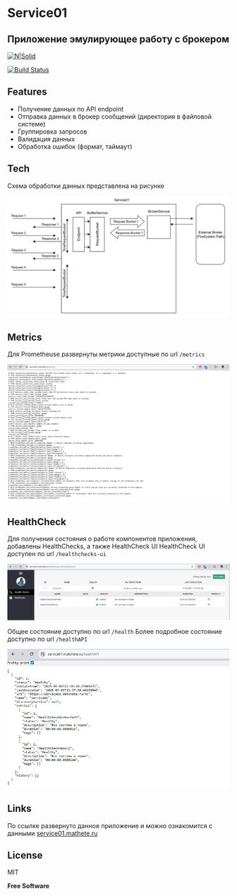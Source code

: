 # Service01
## Приложение эмулирующее работу с брокером

[![N|Solid](https://cldup.com/dTxpPi9lDf.thumb.png)](https://nodesource.com/products/nsolid)

[![Build Status](https://travis-ci.org/dda101110/service01.svg?branch=main)](https://travis-ci.org/dda101110/service01)

## Features

- Получение данных по API endpoint
- Отправка данных в брокер сообщений (директория в файловой системе)
- Группировка запросов
- Валидация данных
- Обработка ошибок (формат, таймаут)


## Tech
Схема обработки данных представлена на рисунке

![This is a scheme image.](/images/scheme.png)


## Metrics

Для Prometheuse развернуты метрики доступные по url `/metrics`

![metrics](/images/metrics.png)

## HealthCheck

Для получения состояния о работе компонентов приложения, добавлены HealthChecks, а также HealthCheck UI
HealthCheck UI доступен по url `/healthchecks-ui`

![healthchecks-ui](/images/healthchecks-ui.png)

Общее состояние доступно по url `/health`
Более подробное состояние доступно по url `/healthAPI`

![healthAPI](/images/healthAPI.png)

## Links

По ссылке развернуто данное приложение и можно ознакомится с данными [service01.mathete.ru](https://service01.matchete.ru/)

## License

MIT

**Free Software**

[//]: # (These are reference links used in the body of this note and get stripped out when the markdown processor does its job. There is no need to format nicely because it shouldn't be seen. Thanks SO - http://stackoverflow.com/questions/4823468/store-comments-in-markdown-syntax)

   [dill]: <https://github.com/joemccann/dillinger>
   [git-repo-url]: <https://github.com/joemccann/dillinger.git>
   [john gruber]: <http://daringfireball.net>
   [df1]: <http://daringfireball.net/projects/markdown/>
   [markdown-it]: <https://github.com/markdown-it/markdown-it>
   [Ace Editor]: <http://ace.ajax.org>
   [node.js]: <http://nodejs.org>
   [Twitter Bootstrap]: <http://twitter.github.com/bootstrap/>
   [jQuery]: <http://jquery.com>
   [@tjholowaychuk]: <http://twitter.com/tjholowaychuk>
   [express]: <http://expressjs.com>
   [AngularJS]: <http://angularjs.org>
   [Gulp]: <http://gulpjs.com>

   [PlDb]: <https://github.com/joemccann/dillinger/tree/master/plugins/dropbox/README.md>
   [PlGh]: <https://github.com/joemccann/dillinger/tree/master/plugins/github/README.md>
   [PlGd]: <https://github.com/joemccann/dillinger/tree/master/plugins/googledrive/README.md>
   [PlOd]: <https://github.com/joemccann/dillinger/tree/master/plugins/onedrive/README.md>
   [PlMe]: <https://github.com/joemccann/dillinger/tree/master/plugins/medium/README.md>
   [PlGa]: <https://github.com/RahulHP/dillinger/blob/master/plugins/googleanalytics/README.md>
